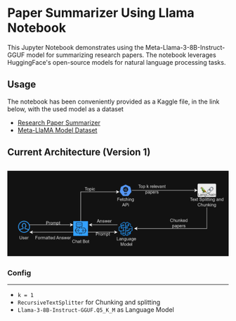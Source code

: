 # Paper Summarizer Using Llama Notebook
This Jupyter Notebook demonstrates using the Meta-Llama-3-8B-Instruct-GGUF model for summarizing research papers. The notebook leverages HuggingFace's open-source models for natural language processing tasks.

## Usage
The notebook has been conveniently provided as a Kaggle file, in the link below, with the used model as a dataset
- [Research Paper Summarizer](https://www.kaggle.com/code/rishitjakharia/research-paper-summarizer)
- [Meta-LlaMA Model Dataset](https://www.kaggle.com/datasets/rishitjakharia/meta-llama)

## Current Architecture (Version 1)
![architecture_0](../images/architecture_0.png)
----
### Config
---
- `k = 1`
- `RecursiveTextSplitter` for Chunking and splitting
- `Llama-3-8B-Instruct-GGUF.Q5_K_M` as Language Model
